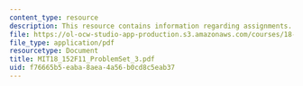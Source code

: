 ```yaml
---
content_type: resource
description: This resource contains information regarding assignments.
file: https://ol-ocw-studio-app-production.s3.amazonaws.com/courses/18-152-introduction-to-partial-differential-equations-fall-2011/f76665b5eaba8aea4a56b0cd8c5eab37_MIT18_152F11_ProblemSet_3.pdf
file_type: application/pdf
resourcetype: Document
title: MIT18_152F11_ProblemSet_3.pdf
uid: f76665b5-eaba-8aea-4a56-b0cd8c5eab37
---
```

